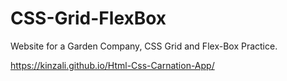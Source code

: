 # CSS-Grid-FlexBox
Website for a Garden Company,  CSS Grid and Flex-Box Practice.

https://kinzali.github.io/Html-Css-Carnation-App/
